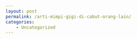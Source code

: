 ```yaml
---
layout: post
permalink: /arti-mimpi-gigi-di-cabut-orang-lain/
categories:
    - Uncategorized
---
```


